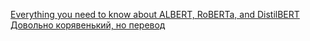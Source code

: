[Everything you need to know about ALBERT, RoBERTa, and DistilBERT](https://towardsdatascience.com/everything-you-need-to-know-about-albert-roberta-and-distilbert-11a74334b2da)
[Довольно корявенький, но перевод](https://habr.com/ru/articles/680986/)
